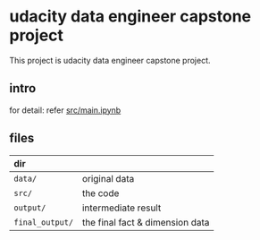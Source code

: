 #  udacity data engineer capstone project

This project is udacity data engineer capstone project.

## intro

for detail: refer [src/main.ipynb](src/main.ipynb) 

## files
| dir | |
|:---|:---|
| `data/` |    original data|
| `src/` |  the code |
| `output/`| intermediate result|
| `final_output/`|  the final fact & dimension data |